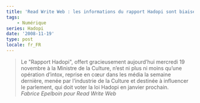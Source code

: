 ```yaml
---
title: 'Read Write Web : les informations du rapport Hadopi sont biaisées'
tags:
    - Numérique
series: Hadopi
date: '2008-11-19'
type: post
locale: fr_FR
---
```


> Le "Rapport Hadopi", offert gracieusement aujourd’hui mercredi 19 novembre à la Ministre de la Culture, n’est ni plus ni moins qu’une opération d’intox, reprise en cœur dans les média la semaine dernière, menée par l’industrie de la Culture et destinée à influencer le parlement, qui doit voter la loi Hadopi en janvier prochain.  
>  <cite>Fabrice Epelboin pour Read Write Web</cite>

